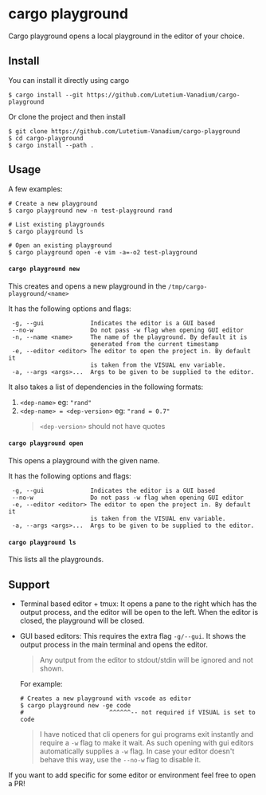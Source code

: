 # cargo playground

Cargo playground opens a local playground in the editor of your choice.

## Install

You can install it directly using cargo
```
$ cargo install --git https://github.com/Lutetium-Vanadium/cargo-playground
```

Or clone the project and then install
```
$ git clone https://github.com/Lutetium-Vanadium/cargo-playground
$ cd cargo-playground
$ cargo install --path .
```

## Usage

A few examples:
```
# Create a new playground
$ cargo playground new -n test-playground rand

# List existing playgrounds
$ cargo playground ls

# Open an existing playground
$ cargo playground open -e vim -a=-o2 test-playground
```

#### `cargo playground new`

This creates and opens a new playground in the `/tmp/cargo-playground/<name>`

It has the following options and flags:
```
 -g, --gui             Indicates the editor is a GUI based
 --no-w                Do not pass -w flag when opening GUI editor
 -n, --name <name>     The name of the playground. By default it is
                       generated from the current timestamp
 -e, --editor <editor> The editor to open the project in. By default it
                       is taken from the VISUAL env variable.
 -a, --args <args>...  Args to be given to be supplied to the editor.
```

It also takes a list of dependencies in the following formats:
1. `<dep-name>`                  eg: `"rand"`
2. `<dep-name> = <dep-version>`  eg: `"rand = 0.7"`
   > `<dep-version>` should not have quotes

#### `cargo playground open`

This opens a playground with the given name.

It has the following options and flags:
```
 -g, --gui             Indicates the editor is a GUI based
 --no-w                Do not pass -w flag when opening GUI editor
 -e, --editor <editor> The editor to open the project in. By default it
                       is taken from the VISUAL env variable.
 -a, --args <args>...  Args to be given to be supplied to the editor.
```

#### `cargo playground ls`

This lists all the playgrounds.

## Support

- Terminal based editor + tmux: It opens a pane to the right which has
  the output process, and the editor will be open to the left. When the
  editor is closed, the playground will be closed.

- GUI based editors: This requires the extra flag `-g/--gui`. It shows
  the output process in the main terminal and opens the editor.

  > Any output from the editor to stdout/stdin will be ignored and not
  > shown.

  For example:
  ```
  # Creates a new playground with vscode as editor
  $ cargo playground new -ge code
  #                        ^^^^^^-- not required if VISUAL is set to code
  ```

  > I have noticed that cli openers for gui programs exit instantly and
  > require a `-w` flag to make it wait. As such opening with gui
  > editors automatically supplies a `-w` flag. In case your editor
  > doesn't behave this way, use the `--no-w` flag to disable it.

If you want to add specific for some editor or environment feel free to
open a PR!
